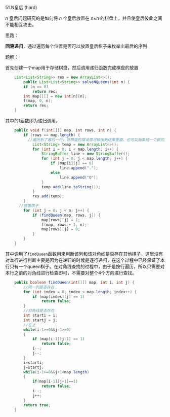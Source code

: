 51.N皇后 (hard)

*n* 皇后问题研究的是如何将 *n* 个皇后放置在 *n*×*n* 的棋盘上，并且使皇后彼此之间不能相互攻击。



思路：

**回溯递归**，通过遍历每个位置是否可以放置皇后棋子来枚举出最后的序列



题解：

首先创建一个map用于存储棋盘，然后调用递归函数完成棋盘的放置

```java
    List<List<String>> res = new ArrayList<>();
		public List<List<String>> solveNQueens(int n) {
        if (n == 0)
            return res;
        int map[][] = new int[n][n];
        f(map, 0, n);
        return res;
    }
```

其中的f函数即为递归调用，

```java
    public void f(int[][] map, int rows, int n) {
        if (rows == map.length) {
          //遍历到了最后一行，将棋盘的摆设情况输出到结果里面，也可以抽象成一个新的函数
            List<String> temp = new ArrayList<>();
            for (int i = 0; i < map.length; i++) {
                StringBuffer line = new StringBuffer();
                for (int j = 0; j < map.length; j++) {
                    if (map[i][j] == 0)
                        line.append(".");
                    else
                        line.append("Q");
                }
                temp.add(line.toString());
            }
            res.add(temp);
        }
      //放置棋子
        for (int j = 0; j < n; j++) {
            if (findQueen(map, rows, j)) {
                map[rows][j] = 1;
                f(map, rows + 1, n);
                map[rows][j] = 0;
            }
        }
    }
```

其中调用了`findQueen`函数用来判断该列和该对角线是否存在其他棋子，这里没有对本行进行判断主要是因为在递归的时候是逐行递归，在这个过程中已经保证了本行只有一个queen棋子。在对角线查找的过程中，由于是按行遍历，所以只需要对本行之前的对角线进行检查即可，不需要对整个4个方向进行查找。

```java
    public boolean findQueen(int[][] map, int i, int j) {
        //同一列是否存在
        for (int index = 0; index < map.length; index++) {
            if (map[index][j] == 1)
                return false;
        }
        //对角线是否存在
        int starti = i;
        int startj = j;
        //左上
        while(i-1>=0&&j-1>=0)
        {
            if (map[i-1][j-1] == 1)
                return false;
            i--;
            j--;
        }
        i=starti;
        j=startj;
        while(i-1>=0&&j+1<map.length)
        {
            if(map[i-1][j+1]==1)
                return false;
            i--;
            j++;
        }
        return true;
    }
```

